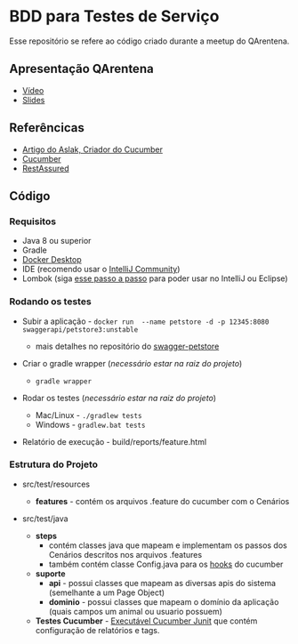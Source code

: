 # BDD para Testes de Serviço

Esse repositório se refere ao código criado durante a meetup do QArentena.

## Apresentação QArentena

* [Vídeo](https://www.youtube.com/watch?v=a-hmqwwgzug)
* [Slides](https://drive.google.com/file/d/1TpqfxzJZjT4W3046paAoWPO9PZRleqIQ/view?usp=sharing)

## Referêncicas

* [Artigo do Aslak, Criador do Cucumber](https://cucumber.io/blog/collaboration/the-worlds-most-misunderstood-collaboration-tool/)
* [Cucumber](https://cucumber.io/docs/installation/)
* [RestAssured](https://github.com/rest-assured/rest-assured/wiki/GettingStarted)

## Código

### Requisitos

* Java 8 ou superior
* Gradle
* [Docker Desktop](https://www.docker.com/products/docker-desktop)
* IDE (recomendo usar o [IntelliJ Community](https://www.jetbrains.com/idea/download))
* Lombok (siga [esse passo a passo](https://www.baeldung.com/lombok-ide) para poder usar no IntelliJ ou Eclipse)

### Rodando os testes

* Subir a aplicação - `docker run  --name petstore -d -p 12345:8080 swaggerapi/petstore3:unstable`
    * mais detalhes no repositório do [swagger-petstore](https://github.com/swagger-api/swagger-petstore)
    
* Criar o gradle wrapper (*necessário estar na raiz do projeto*)
    * `gradle wrapper`
    
* Rodar os testes (*necessário estar na raiz do projeto*)
     * Mac/Linux - `./gradlew tests`
     * Windows - `gradlew.bat tests`
     
* Relatório de execução - build/reports/feature.html

### Estrutura do Projeto

* src/test/resources
    * **features** - contém os arquivos .feature do cucumber com o Cenários

* src/test/java
    * **steps** 
        * contém classes java que mapeam e implementam os passos dos Cenários descritos nos arquivos .features
        * também contém classe Config.java para os [hooks](https://cucumber.io/docs/cucumber/api/#hooks) do cucumber
    * **suporte**
        * **api** - possui classes que mapeam as diversas apis do sistema (semelhante a um Page Object)
        * **dominio** - possui classes que mapeam o domínio da aplicação (quais campos um animal ou usuario possuem)
    * **Testes Cucumber** - [Executável Cucumber Junit](https://cucumber.io/docs/cucumber/api/#junit) que contém 
    configuração de relatórios e tags. 
    
